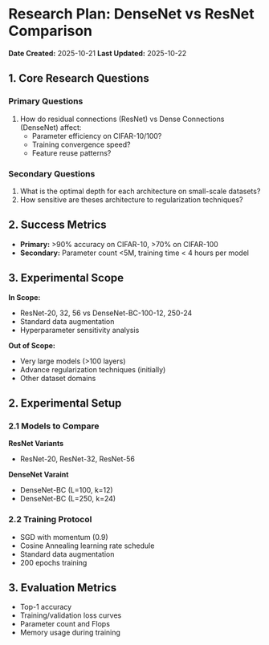 # Research Plan: DenseNet vs ResNet Comparison
**Date Created:** 2025-10-21
**Last Updated:** 2025-10-22


## 1. Core Research Questions

### Primary Questions
1. How do residual connections (ResNet) vs Dense Connections (DenseNet) affect:
    - Parameter efficiency on CIFAR-10/100?
    - Training convergence speed?
    - Feature reuse patterns?

### Secondary Questions
1. What is the optimal depth for each architecture on small-scale datasets?
2. How sensitive are theses architecture to regularization techniques?

## 2. Success Metrics
- **Primary:** >90% accuracy on CIFAR-10, >70% on CIFAR-100
- **Secondary:** Parameter count  <5M, training time < 4 hours per model

## 3. Experimental Scope
**In Scope:**
- ResNet-20, 32, 56 vs DenseNet-BC-100-12, 250-24
- Standard data augmentation
- Hyperparameter sensitivity analysis

**Out of Scope:**
- Very large models (>100 layers)
- Advance regularization techniques (initially)
- Other dataset domains


<!-- ### 1.1 Architectural Efficiency
- How do ResNet and DenseNet compare in terms of parameter?
- what is the computational cost (FLOPs) difference betweeen 

### 1.2 Performance Analysis
- Accuracy comparison on CIFAR-10 and CIFAR-100
- Training convergence speed and Stability
- Sensitivity to hyperparameters and regularization

### 1.3 Ablation  Studies
- Impact of Network depth on both architecture
- Effect of different connection patterns
- Role of bottleneck layers and growth rates -->

## 2. Experimental Setup

### 2.1 Models to Compare
**ResNet Variants**
- ResNet-20, ResNet-32, ResNet-56

**DenseNet Varaint**
- DenseNet-BC (L=100, k=12)
- DenseNet-BC (L=250, k=24)



### 2.2 Training Protocol
- SGD with momentum (0.9)
- Cosine Annealing learning rate schedule
- Standard data augmentation
- 200 epochs training


## 3. Evaluation Metrics
- Top-1 accuracy
- Training/validation loss curves
- Parameter count and Flops
- Memory usage during training
